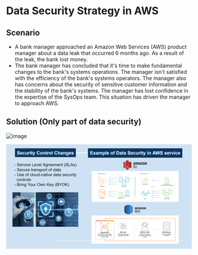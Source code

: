 # Data Security Strategy in AWS
## Scenario
* A bank manager approached an Amazon Web Services (AWS) product manager about a data leak that occurred 6 months ago. As a result of the leak, the bank lost money.
* The bank manager has concluded that it's time to make fundamental changes to the bank's systems operations. The manager isn't satisfied with the efficiency of the bank's systems operators. The manager also has concerns about the security of sensitive customer information and the stability of the bank's systems. The manager has lost confidence in the expertise of the SysOps team. This situation has driven the manager to approach AWS.
## Solution (Only part of data security)
![image](https://github.com/getnkit/All-AWS-re-Start-Project/blob/1c9332279c89fdc48a4da816e2aabdd6d745c864/My%20Projects/%5BSolution%5D%20Data%20Security%20Strategies%20on%20AWS/images/Slide%20P.1.png)

![image](https://github.com/getnkit/AWS-re-Start-Project/blob/a80fa7ad90648b97bc7692b5a39f1fdb5e00428a/My%20Projects/%5BSolution%5D%20Data%20Security%20Strategy%20in%20AWS/images/Slide%20P.2.png)

